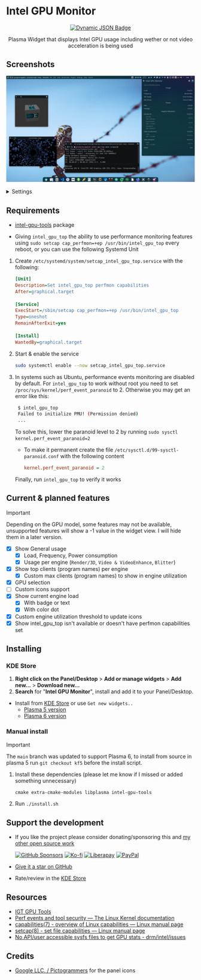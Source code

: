 # Intel GPU Monitor

<div align="center">

[![Dynamic JSON Badge](https://img.shields.io/badge/dynamic/json?url=https%3A%2F%2Fraw.githubusercontent.com%2Fluisbocanegra%2Fplasma-intel-gpu-monitor%2Fmain%2Fpackage%2Fmetadata.json&query=KPlugin.Version&color=1f425f&labelColor=2d333b&logo=kde&label=KDE%20Store)](https://store.kde.org/p/2128477)

Plasma Widget that displays Intel GPU usage including wether or not video acceleration is being used

</div>

## Screenshots

![expanded](screenshots/expanded.png)

<details>
    <summary>Settings</summary>

![tooltip](screenshots/settings.png)

Tooltip

![tooltip](screenshots/tooltip.png)

</details>

## Requirements

* [intel-gpu-tools](https://gitlab.freedesktop.org/drm/igt-gpu-tools) package

* Giving `intel_gpu_top` the ability to use performance monitoring features using `sudo setcap cap_perfmon=+ep /usr/bin/intel_gpu_top` every reboot, or you can use the following Systemd Unit

1. Create `/etc/systemd/system/setcap_intel_gpu_top.service` with the following:

    ```ini
    [Unit]
    Description=Set intel_gpu_top perfmon capabilities
    After=graphical.target

    [Service]
    ExecStart=/sbin/setcap cap_perfmon=+ep /usr/bin/intel_gpu_top
    Type=oneshot
    RemainAfterExit=yes

    [Install]
    WantedBy=graphical.target
    ```

2. Start & enable the service

    ```sh
    sudo systemctl enable --now setcap_intel_gpu_top.service
    ```

3. In systems such as Ubuntu, performance events monitoring are disabled by default. For `intel_gpu_top` to work without root you need to set `/proc/sys/kernel/perf_event_paranoid` to 2. Otherwise you may get an error like this:

   ```sh
    $ intel_gpu_top
    Failed to initialize PMU! (Permission denied)
    ...
   ```

    To solve this, lower the paranoid level to 2 by running `sudo sysctl kernel.perf_event_paranoid=2`

    * To make it permanent create the file `/etc/sysctl.d/99-sysctl-paranoid.conf` with the following content

        ```ini
        kernel.perf_event_paranoid = 2
        ```

    Finally, run `intel_gpu_top` to verify it works

## Current & planned features

> [!IMPORTANT]
> Depending on the GPU model, some features may not be available, unsupported features will show a -1 value in the widget view. I will hide them in a later version.

* [x] Show General usage
  * [x] Load, Frequency, Power consumption
  * [x] Usage per engine (`Render/3D`, `Video & VideoEnhance`, `Blitter`)
* [x] Show top clients (program names) per engine
  * [x] Custom max clients (program names) to show in engine utilization
* [x] GPU selection
* [ ] Custom icons support
* [x] Show current engine load
  * [x] With badge or text
  * [x] With color dot
* [x] Custom engine utilization threshold to update icons
* [x] Show intel_gpu_top isn't available or doesn't have perfmon capabilities set

## Installing

### KDE Store

1. **Right click on the Panel/Desktop** > **Add or manage widgets** > **Add new...** > **Download new...**
2. **Search** for "**Intel GPU Monitor**", install and add it to your Panel/Desktop.

* Install from [KDE Store](https://store.kde.org/p/2128477) or use `Get new widgets..`
  * [Plasma 5 version](https://store.kde.org/p/2101680)
  * [Plasma 6 version](https://store.kde.org/p/2128477)

### Manual install

> [!IMPORTANT]
> The `main` branch was updated to support Plasma 6, to install from source in plasma 5 run `git checkout kf5` before the install script.

1. Install these dependencies (please let me know if I missed or added something unnecessary)

    ```txt
    cmake extra-cmake-modules libplasma intel-gpu-tools
    ```

2. Run `./install.sh`

## Support the development

* If you like the project please consider donating/sponsoring this and [my other open source work](https://github.com/luisbocanegra?tab=repositories&q=&type=source&language=&sort=stargazers)

  [![GitHub Sponsors](https://img.shields.io/badge/GitHub_Sponsors-supporter?logo=githubsponsors&color=%2329313C)](https://github.com/sponsors/luisbocanegra) [![Ko-fi](https://img.shields.io/badge/Ko--fi-supporter?logo=ko-fi&logoColor=%23ffffff&color=%23467BEB)](https://www.buymeacoffee.com/luisbocanegra) [![Liberapay](https://img.shields.io/badge/Liberapay-supporter?logo=liberapay&logoColor=%23282828&color=%23F6C814)](https://liberapay.com/luisbocanegra/) [![PayPal](https://img.shields.io/badge/PayPal-supporter?logo=paypal&logoColor=%23ffffff&color=%23003087)](https://www.paypal.com/donate/?hosted_button_id=Y5TMH3Z4YZRDA)

* [Give it a star on GitHub](https://github.com/luisbocanegra/plasma-intel-gpu-monitor)
* Rate/review in the [KDE Store](https://store.kde.org/p/2128477)

## Resources

* [IGT GPU Tools](https://gitlab.freedesktop.org/drm/igt-gpu-tools)
* [Perf events and tool security — The Linux Kernel documentation](https://www.kernel.org/doc/html/latest/admin-guide/perf-security.html)
* [capabilities(7) - overview of Linux capabilities — Linux manual page](https://man7.org/linux/man-pages/man8/setcap.8.html)
* [setcap(8) - set file capabilities — Linux manual page](https://man7.org/linux/man-pages/man8/setcap.8.html)
* [No API/user accessible sysfs files to get GPU stats - drm/intel/issues](https://gitlab.freedesktop.org/drm/intel/-/issues/5018)

## Credits

* [Google LLC. / Pictogrammers](https://pictogrammers.com/library/mdi/) for the panel icons
